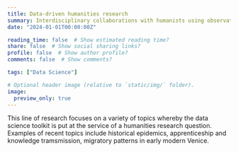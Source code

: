 ```yaml
---
title: Data-driven humanities research
summary: Interdisciplinary collaborations with humanists using observational statistical methods.
date: "2024-01-01T00:00:00Z"

reading_time: false  # Show estimated reading time?
share: false  # Show social sharing links?
profile: false  # Show author profile?
comments: false  # Show comments?

tags: ["Data Science"]

# Optional header image (relative to `static/img/` folder).
image:
  preview_only: true
---
```


This line of research focuses on a variety of topics whereby the data science toolkit is put at the service of a humanities research question. Examples of recent topics include historical epidemics, apprenticeship and knowledge tramsmission, migratory patterns in early modern Venice.
